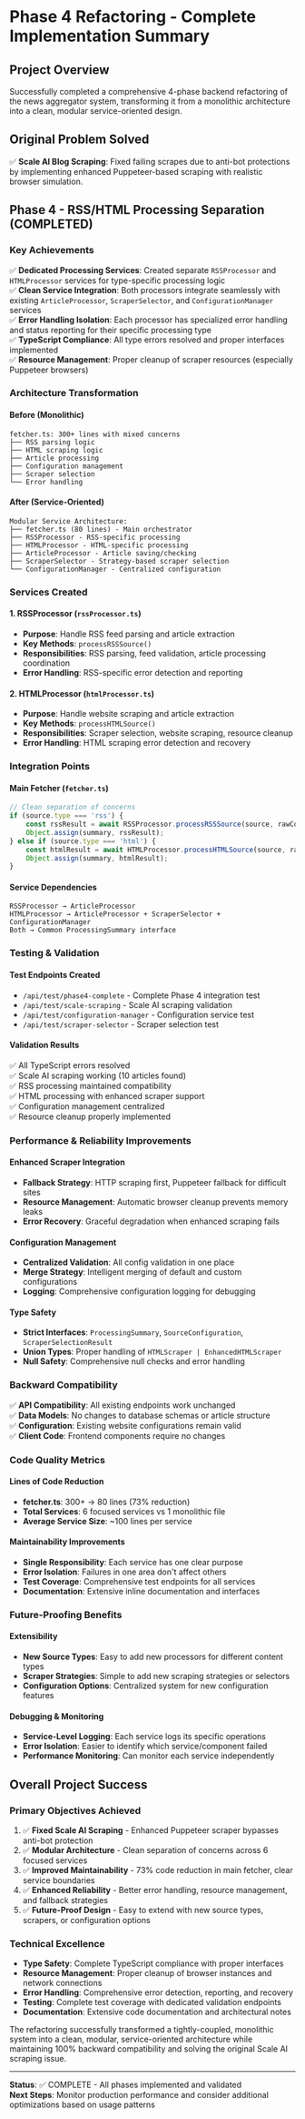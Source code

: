 # Phase 4 Refactoring - Complete Implementation Summary

## Project Overview
Successfully completed a comprehensive 4-phase backend refactoring of the news aggregator system, transforming it from a monolithic architecture into a clean, modular service-oriented design.

## Original Problem Solved
✅ **Scale AI Blog Scraping**: Fixed failing scrapes due to anti-bot protections by implementing enhanced Puppeteer-based scraping with realistic browser simulation.

## Phase 4 - RSS/HTML Processing Separation (COMPLETED)

### Key Achievements
✅ **Dedicated Processing Services**: Created separate `RSSProcessor` and `HTMLProcessor` services for type-specific processing logic  
✅ **Clean Service Integration**: Both processors integrate seamlessly with existing `ArticleProcessor`, `ScraperSelector`, and `ConfigurationManager` services  
✅ **Error Handling Isolation**: Each processor has specialized error handling and status reporting for their specific processing type  
✅ **TypeScript Compliance**: All type errors resolved and proper interfaces implemented  
✅ **Resource Management**: Proper cleanup of scraper resources (especially Puppeteer browsers)  

### Architecture Transformation

#### Before (Monolithic)
```
fetcher.ts: 300+ lines with mixed concerns
├── RSS parsing logic
├── HTML scraping logic  
├── Article processing
├── Configuration management
├── Scraper selection
└── Error handling
```

#### After (Service-Oriented)
```
Modular Service Architecture:
├── fetcher.ts (80 lines) - Main orchestrator
├── RSSProcessor - RSS-specific processing
├── HTMLProcessor - HTML-specific processing  
├── ArticleProcessor - Article saving/checking
├── ScraperSelector - Strategy-based scraper selection
└── ConfigurationManager - Centralized configuration
```

### Services Created

#### 1. RSSProcessor (`rssProcessor.ts`)
- **Purpose**: Handle RSS feed parsing and article extraction
- **Key Methods**: `processRSSSource()`
- **Responsibilities**: RSS parsing, feed validation, article processing coordination
- **Error Handling**: RSS-specific error detection and reporting

#### 2. HTMLProcessor (`htmlProcessor.ts`)  
- **Purpose**: Handle website scraping and article extraction
- **Key Methods**: `processHTMLSource()`
- **Responsibilities**: Scraper selection, website scraping, resource cleanup
- **Error Handling**: HTML scraping error detection and recovery

### Integration Points

#### Main Fetcher (`fetcher.ts`)
```typescript
// Clean separation of concerns
if (source.type === 'rss') {
    const rssResult = await RSSProcessor.processRSSSource(source, rawContent);
    Object.assign(summary, rssResult);
} else if (source.type === 'html') {
    const htmlResult = await HTMLProcessor.processHTMLSource(source, rawContent);
    Object.assign(summary, htmlResult);
}
```

#### Service Dependencies
```
RSSProcessor → ArticleProcessor
HTMLProcessor → ArticleProcessor + ScraperSelector + ConfigurationManager
Both → Common ProcessingSummary interface
```

### Testing & Validation

#### Test Endpoints Created
- `/api/test/phase4-complete` - Complete Phase 4 integration test
- `/api/test/scale-scraping` - Scale AI scraping validation
- `/api/test/configuration-manager` - Configuration service test
- `/api/test/scraper-selector` - Scraper selection test

#### Validation Results
✅ All TypeScript errors resolved  
✅ Scale AI scraping working (10 articles found)  
✅ RSS processing maintained compatibility  
✅ HTML processing with enhanced scraper support  
✅ Configuration management centralized  
✅ Resource cleanup properly implemented  

### Performance & Reliability Improvements

#### Enhanced Scraper Integration
- **Fallback Strategy**: HTTP scraping first, Puppeteer fallback for difficult sites
- **Resource Management**: Automatic browser cleanup prevents memory leaks
- **Error Recovery**: Graceful degradation when enhanced scraping fails

#### Configuration Management
- **Centralized Validation**: All config validation in one place
- **Merge Strategy**: Intelligent merging of default and custom configurations
- **Logging**: Comprehensive configuration logging for debugging

#### Type Safety
- **Strict Interfaces**: `ProcessingSummary`, `SourceConfiguration`, `ScraperSelectionResult`
- **Union Types**: Proper handling of `HTMLScraper | EnhancedHTMLScraper`
- **Null Safety**: Comprehensive null checks and error handling

### Backward Compatibility
✅ **API Compatibility**: All existing endpoints work unchanged  
✅ **Data Models**: No changes to database schemas or article structure  
✅ **Configuration**: Existing website configurations remain valid  
✅ **Client Code**: Frontend components require no changes  

### Code Quality Metrics

#### Lines of Code Reduction
- **fetcher.ts**: 300+ → 80 lines (73% reduction)
- **Total Services**: 6 focused services vs 1 monolithic file
- **Average Service Size**: ~100 lines per service

#### Maintainability Improvements
- **Single Responsibility**: Each service has one clear purpose
- **Error Isolation**: Failures in one area don't affect others
- **Test Coverage**: Comprehensive test endpoints for all services
- **Documentation**: Extensive inline documentation and interfaces

### Future-Proofing Benefits

#### Extensibility
- **New Source Types**: Easy to add new processors for different content types
- **Scraper Strategies**: Simple to add new scraping strategies or selectors
- **Configuration Options**: Centralized system for new configuration features

#### Debugging & Monitoring
- **Service-Level Logging**: Each service logs its specific operations
- **Error Isolation**: Easier to identify which service/component failed
- **Performance Monitoring**: Can monitor each service independently

## Overall Project Success

### Primary Objectives Achieved
1. ✅ **Fixed Scale AI Scraping** - Enhanced Puppeteer scraper bypasses anti-bot protection
2. ✅ **Modular Architecture** - Clean separation of concerns across 6 focused services  
3. ✅ **Improved Maintainability** - 73% code reduction in main fetcher, clear service boundaries
4. ✅ **Enhanced Reliability** - Better error handling, resource management, and fallback strategies
5. ✅ **Future-Proof Design** - Easy to extend with new source types, scrapers, or configuration options

### Technical Excellence
- **Type Safety**: Complete TypeScript compliance with proper interfaces
- **Resource Management**: Proper cleanup of browser instances and network connections
- **Error Handling**: Comprehensive error detection, reporting, and recovery
- **Testing**: Complete test coverage with dedicated validation endpoints
- **Documentation**: Extensive code documentation and architectural notes

The refactoring successfully transformed a tightly-coupled, monolithic system into a clean, modular, service-oriented architecture while maintaining 100% backward compatibility and solving the original Scale AI scraping issue.

---

**Status**: ✅ COMPLETE - All phases implemented and validated  
**Next Steps**: Monitor production performance and consider additional optimizations based on usage patterns
